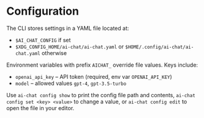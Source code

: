 # Configuration

The CLI stores settings in a YAML file located at:

- `$AI_CHAT_CONFIG` if set
- `$XDG_CONFIG_HOME/ai-chat/ai-chat.yaml` or `$HOME/.config/ai-chat/ai-chat.yaml`
  otherwise

Environment variables with prefix `AICHAT_` override file values. Keys include:

- `openai_api_key` – API token (required, env var `OPENAI_API_KEY`)
- `model` – allowed values `gpt-4`, `gpt-3.5-turbo`

Use `ai-chat config show` to print the config file path and contents, `ai-chat config set <key> <value>` to change a value, or `ai-chat config edit` to open the file in your editor.
